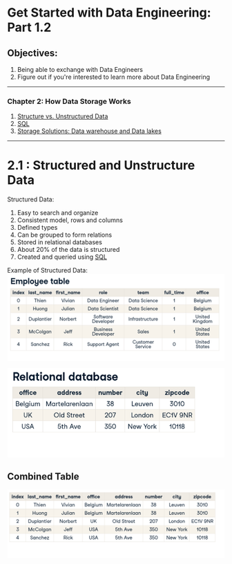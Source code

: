 # Get Started with Data Engineering: Part 1.2

## Objectives:
1. Being able to exchange with Data Engineers
2. Figure out if you're interested to learn more about Data Engineering
------------------------
### Chapter 2: How Data Storage Works
1. [Structure vs. Unstructured Data](#21-Structured-and-Unstructure-Data)
2. [SQL](#22-SQL)
3. [Storage Solutions: Data warehouse and Data lakes](#23-Storage-Solutions)

--------------------
# 2.1 : Structured and Unstructure Data

Structured Data:
1. Easy to search and organize
2. Consistent model, rows and columns
3. Defined types
4. Can be grouped to form relations
5. Stored in relational databases
6. About 20% of the data is structured
7. Created and queried using [SQL](#22-SQL)

Example of Structured Data:
![](https://github.com/Harsha2409/data-engineering-part1.2-blog/blob/main/images1.2/emp_table.PNG)

![](https://github.com/Harsha2409/data-engineering-part1.2-blog/blob/main/images1.2/region_table.PNG)

## Combined Table
![](https://github.com/Harsha2409/data-engineering-part1.2-blog/blob/main/images1.2/combined_table.PNG)
